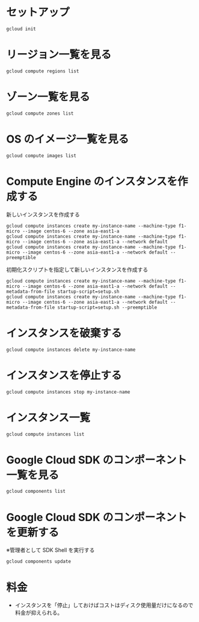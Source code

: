 # セットアップ

```
gcloud init
```

# リージョン一覧を見る

```
gcloud compute regions list
```

# ゾーン一覧を見る

```
gcloud compute zones list
```

# OS のイメージ一覧を見る

```
gcloud compute images list
```

# Compute Engine のインスタンスを作成する

新しいインスタンスを作成する

```
gcloud compute instances create my-instance-name --machine-type f1-micro --image centos-6 --zone asia-east1-a
gcloud compute instances create my-instance-name --machine-type f1-micro --image centos-6 --zone asia-east1-a --network default
gcloud compute instances create my-instance-name --machine-type f1-micro --image centos-6 --zone asia-east1-a --network default --preemptible
```

初期化スクリプトを指定して新しいインスタンスを作成する

```
gcloud compute instances create my-instance-name --machine-type f1-micro --image centos-6 --zone asia-east1-a --network default --metadata-from-file startup-script=setup.sh
gcloud compute instances create my-instance-name --machine-type f1-micro --image centos-6 --zone asia-east1-a --network default --metadata-from-file startup-script=setup.sh --preemptible
```

# インスタンスを破棄する

```
gcloud compute instances delete my-instance-name
```

# インスタンスを停止する

```
gcloud compute instances stop my-instance-name
```

# インスタンス一覧

```
gcloud compute instances list
```

# Google Cloud SDK のコンポーネント一覧を見る

```
gcloud components list
```

# Google Cloud SDK のコンポーネントを更新する

※管理者として SDK Shell を実行する

```
gcloud components update
```

# 料金
* インスタンスを「停止」しておけばコストはディスク使用量だけになるので料金が抑えられる。
